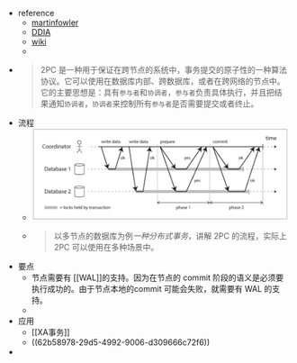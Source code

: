 - reference
	- [martinfowler](https://martinfowler.com/articles/patterns-of-distributed-systems/two-phase-commit.html)
	- [DDIA](http://ddia.vonng.com/#/ch9?id=%e4%b8%a4%e9%98%b6%e6%ae%b5%e6%8f%90%e4%ba%a4%e7%ae%80%e4%bb%8b)
	- [wiki](https://zh.wikipedia.org/wiki/%E4%BA%8C%E9%98%B6%E6%AE%B5%E6%8F%90%E4%BA%A4)
	-
- > 2PC 是一种用于保证在跨节点的系统中，事务提交的原子性的一种算法协议。它可以使用在数据库内部、跨数据库，或者在跨网络的节点中。它的主要思想是：具有`参与者`和`协调者`，`参与者`负责具体执行，并且把结果通知`协调者`，`协调者`来控制所有`参与者`是否需要提交或者终止。
- 流程
	- ![](https://raw.githubusercontent.com/stillfox-lee/image/main/picgo/20220624234118.png)
	- > 以多节点的数据库为例*一种分布式事务*，讲解 2PC 的流程，实际上 2PC 可以使用在多种场景中。
- 要点
	- 节点需要有 [[WAL]]的支持。因为在节点的 commit 阶段的语义是必须要执行成功的。由于节点本地的commit 可能会失败，就需要有 WAL 的支持。
	-
- 应用
	- [[XA事务]]
	- ((62b58978-29d5-4992-9006-d309666c72f6))
-